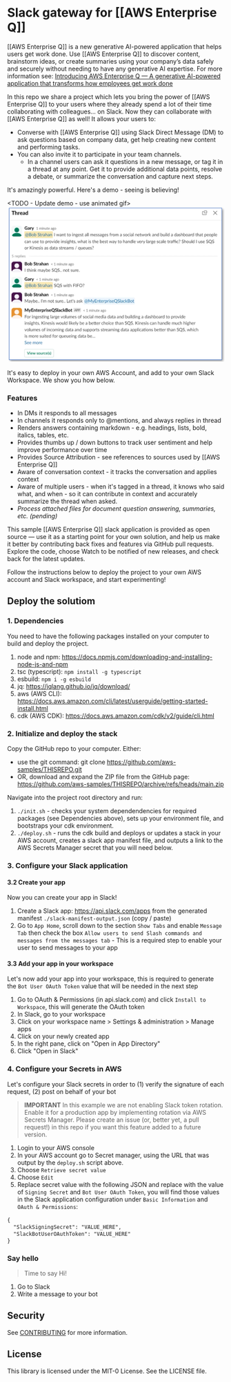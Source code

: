# Slack gateway for [[AWS Enterprise Q]]

[[AWS Enterprise Q]] is a new generative AI-powered application that helps users get work done. Use [[AWS Enterprise Q]] to discover content, brainstorm ideas, or create summaries using your company’s data safely and securely without needing to have any generative AI expertise. For more information see: [Introducing AWS Enterprise Q — A generative AI-powered application that transforms how employees get work done](TBD)

In this repo we share a project which lets you bring the power of [[AWS Enterprise Q]] to your users where they already spend a lot of their time collaborating with colleagues... on Slack. Now they can collaborate with [[AWS Enterprise Q]] as well! It allows your users to:
- Converse with [[AWS Enterprise Q]] using Slack Direct Message (DM) to ask questions based on company data, get help creating new content and performing tasks. 
- You can also invite it to participate in your team channels. 
  - In a channel users can ask it questions in a new message, or tag it in a thread at any point. Get it to provide additional data points, resolve a debate, or summarize the conversation and capture next steps. 

It's amazingly powerful. Here's a demo - seeing is believing!
 
<TODO - Update demo - use animated gif>  
![Slack Demo](./images/thread-demo.png)

It's easy to deploy in your own AWS Account, and add to your own Slack Workspace. We show you how below.

### Features
- In DMs it responds to all messages
- In channels it responds only to @mentions, and always replies in thread
- Renders answers containing markdown - e.g. headings, lists, bold, italics, tables, etc. 
- Provides thumbs up / down buttons to track user sentiment and help improve performance over time
- Provides Source Attribution - see references to sources used by [[AWS Enterprise Q]]
- Aware of conversation context - it tracks the conversation and applies context
- Aware of multiple users - when it's tagged in a thread, it knows who said what, and when - so it can contribute in context and accurately summarize the thread when asked.  
- *Process attached files for document question answering, summaries, etc. (pending)*

This sample [[AWS Enterprise Q]] slack application is provided as open source — use it as a starting point for your own solution, and help us make it better by contributing back fixes and features via GitHub pull requests. Explore the code, choose Watch to be notified of new releases, and check back for the latest  updates.

Follow the instructions below to deploy the project to your own AWS account and Slack workspace, and start experimenting!

## Deploy the solutiom

### 1. Dependencies

You need to have the following packages installed on your computer to build and deploy the project.

1. node and npm: https://docs.npmjs.com/downloading-and-installing-node-js-and-npm 
1. tsc (typescript): `npm install -g typescript`
2. esbuild: `npm i -g esbuild`
3. jq: https://jqlang.github.io/jq/download/
4. aws (AWS CLI): https://docs.aws.amazon.com/cli/latest/userguide/getting-started-install.html 
3. cdk (AWS CDK): https://docs.aws.amazon.com/cdk/v2/guide/cli.html

### 2. Initialize and deploy the stack

Copy the GitHub repo to your computer. Either:
- use the git command: git clone https://github.com/aws-samples/THISREPO.git
- OR, download and expand the ZIP file from the GitHub page: https://github.com/aws-samples/THISREPO/archive/refs/heads/main.zip

Navigate into the project root directory and run:

1. `./init.sh` - checks your system dependendencies for required packages (see Dependencies above), sets up your environment file, and bootstraps your cdk environment. 
2. `./deploy.sh` - runs the cdk build and deploys or updates a stack in your AWS account, creates a slack app manifest file, and outputs a link to the AWS Secrets Manager secret that you will need below.


### 3. Configure your Slack application

#### 3.2 Create your app

Now you can create your app in Slack!

1. Create a Slack app: https://api.slack.com/apps from the generated manifest `./slack-manifest-output.json` (copy / paste)
2. Go to `App Home`, scroll down to the section `Show Tabs` and enable `Message Tab` then check the box `Allow users to send Slash commands and messages from the messages tab` - This is a required step to enable your user to send messages to your app

#### 3.3 Add your app in your workspace

Let's now add your app into your workspace, this is required to generate the `Bot User OAuth Token` value that will be needed in the next step

1. Go to OAuth & Permissions (in api.slack.com) and click `Install to Workspace`, this will generate the OAuth token
2. In Slack, go to your workspace
2. Click on your workspace name > Settings & administration > Manage apps
3. Click on your newly created app
4. In the right pane, click on "Open in App Directory"
5. Click "Open in Slack"

### 4. Configure your Secrets in AWS

Let's configure your Slack secrets in order to (1) verify the signature of each request, (2) post on behalf of your bot

> **IMPORTANT**
> In this example we are not enabling Slack token rotation. Enable it for a production app by implementing
> rotation via AWS Secrets Manager. 
> Please create an issue (or, better yet, a pull request!) in this repo if you want this feature added to a future version.

1. Login to your AWS console
2. In your AWS account go to Secret manager, using the URL that was output by the `deploy.sh` script above. 
3. Choose `Retrieve secret value`
4. Choose `Edit`
5. Replace secret value with the following JSON and replace with the value of `Signing Secret` and `Bot User OAuth Token`, you will find those values in the Slack application configuration under `Basic Information` and `OAuth & Permissions`:
```
{
  "SlackSigningSecret": "VALUE_HERE",
  "SlackBotUserOAuthToken": "VALUE_HERE"
}
 ```

### Say hello
> Time to say Hi!

1. Go to Slack
2. Write a message to your bot

## Security

See [CONTRIBUTING](CONTRIBUTING.md#security-issue-notifications) for more information.

## License

This library is licensed under the MIT-0 License. See the LICENSE file.